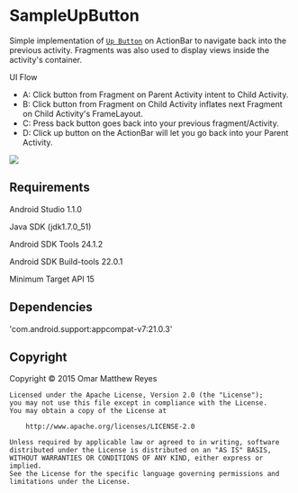# SampleUpButton
Simple implementation of [`Up Button`](http://developer.android.com/design/patterns/navigation.html) on ActionBar to navigate back into the previous activity. Fragments was also used to display views inside the activity's container.

UI Flow
* A: Click button from Fragment on Parent Activity intent to Child Activity.
* B: Click button from Fragment on Child Activity inflates next Fragment on Child Activity's FrameLayout.
* C: Press back button goes back into your previous fragment/Activity.
* D: Click up button on the ActionBar will let you go back into your Parent Activity. 

![](http://i.imgur.com/PtCX6RC.png)

Requirements
--------
Android Studio 1.1.0

Java SDK (jdk1.7.0_51)

Android SDK Tools 24.1.2

Android SDK Build-tools 22.0.1

Minimum Target API 15

Dependencies
--------
'com.android.support:appcompat-v7:21.0.3'

<h2>Copyright</h2>
    Copyright © 2015 Omar Matthew Reyes
    
    Licensed under the Apache License, Version 2.0 (the "License");
    you may not use this file except in compliance with the License.
    You may obtain a copy of the License at
    
        http://www.apache.org/licenses/LICENSE-2.0
    
    Unless required by applicable law or agreed to in writing, software
    distributed under the License is distributed on an "AS IS" BASIS,
    WITHOUT WARRANTIES OR CONDITIONS OF ANY KIND, either express or implied.
    See the License for the specific language governing permissions and
    limitations under the License.
